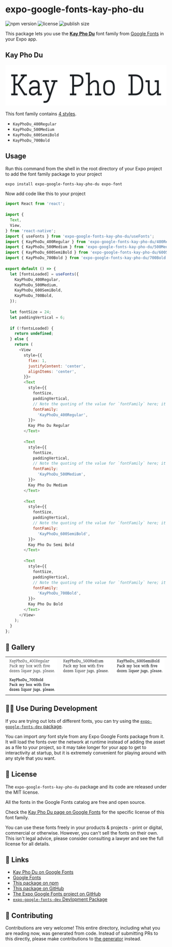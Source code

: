 # expo-google-fonts-kay-pho-du

![npm version](https://flat.badgen.net/npm/v/expo-google-fonts-kay-pho-du)
![license](https://flat.badgen.net/github/license/expo/google-fonts)
![publish size](https://flat.badgen.net/packagephobia/install/expo-google-fonts-kay-pho-du)

This package lets you use the [**Kay Pho Du**](https://fonts.google.com/specimen/Kay+Pho+Du) font family from [Google Fonts](https://fonts.google.com/) in your Expo app.

## Kay Pho Du

![Kay Pho Du](./font-family.png)

This font family contains [4 styles](#-gallery).

- `KayPhoDu_400Regular`
- `KayPhoDu_500Medium`
- `KayPhoDu_600SemiBold`
- `KayPhoDu_700Bold`

## Usage

Run this command from the shell in the root directory of your Expo project to add the font family package to your project
```sh
expo install expo-google-fonts-kay-pho-du expo-font
```

Now add code like this to your project
```js
import React from 'react';

import {
  Text,
  View,
} from 'react-native';
import { useFonts } from 'expo-google-fonts-kay-pho-du/useFonts';
import { KayPhoDu_400Regular } from 'expo-google-fonts-kay-pho-du/400Regular';
import { KayPhoDu_500Medium } from 'expo-google-fonts-kay-pho-du/500Medium';
import { KayPhoDu_600SemiBold } from 'expo-google-fonts-kay-pho-du/600SemiBold';
import { KayPhoDu_700Bold } from 'expo-google-fonts-kay-pho-du/700Bold';

export default () => {
  let [fontsLoaded] = useFonts({
    KayPhoDu_400Regular,
    KayPhoDu_500Medium,
    KayPhoDu_600SemiBold,
    KayPhoDu_700Bold,
  });

  let fontSize = 24;
  let paddingVertical = 6;

  if (!fontsLoaded) {
    return undefined;
  } else {
    return (
      <View
        style={{
          flex: 1,
          justifyContent: 'center',
          alignItems: 'center',
        }}>
        <Text
          style={{
            fontSize,
            paddingVertical,
            // Note the quoting of the value for `fontFamily` here; it expects a string!
            fontFamily:
              'KayPhoDu_400Regular',
          }}>
          Kay Pho Du Regular
        </Text>

        <Text
          style={{
            fontSize,
            paddingVertical,
            // Note the quoting of the value for `fontFamily` here; it expects a string!
            fontFamily:
              'KayPhoDu_500Medium',
          }}>
          Kay Pho Du Medium
        </Text>

        <Text
          style={{
            fontSize,
            paddingVertical,
            // Note the quoting of the value for `fontFamily` here; it expects a string!
            fontFamily:
              'KayPhoDu_600SemiBold',
          }}>
          Kay Pho Du Semi Bold
        </Text>

        <Text
          style={{
            fontSize,
            paddingVertical,
            // Note the quoting of the value for `fontFamily` here; it expects a string!
            fontFamily:
              'KayPhoDu_700Bold',
          }}>
          Kay Pho Du Bold
        </Text>
      </View>
    );
  }
};

```

## 🔡 Gallery


||||
|-|-|-|
|![KayPhoDu_400Regular](.//400Regular/KayPhoDu_400Regular.ttf.png)|![KayPhoDu_500Medium](.//500Medium/KayPhoDu_500Medium.ttf.png)|![KayPhoDu_600SemiBold](.//600SemiBold/KayPhoDu_600SemiBold.ttf.png)||
|![KayPhoDu_700Bold](.//700Bold/KayPhoDu_700Bold.ttf.png)||||


## 👩‍💻 Use During Development

If you are trying out lots of different fonts, you can try using the [`expo-google-fonts-dev` package](https://github.com/freeboub/google-fonts/tree/master/font-packages/dev#readme).

You can import *any* font style from any Expo Google Fonts package from it. It will load the fonts
over the network at runtime instead of adding the asset as a file to your project, so it may take longer
for your app to get to interactivity at startup, but it is extremely convenient
for playing around with any style that you want.

## 📖 License

The `expo-google-fonts-kay-pho-du` package and its code are released under the MIT license.

All the fonts in the Google Fonts catalog are free and open source.

Check the [Kay Pho Du page on Google Fonts](https://fonts.google.com/specimen/Kay+Pho+Du) for the specific license of this font family.

You can use these fonts freely in your products & projects - print or digital, commercial or otherwise. However, you can't sell the fonts on their own. This isn't legal advice, please consider consulting a lawyer and see the full license for all details.

## 🔗 Links

- [Kay Pho Du on Google Fonts](https://fonts.google.com/specimen/Kay+Pho+Du)
- [Google Fonts](https://fonts.google.com/)
- [This package on npm](https://www.npmjs.com/package/expo-google-fonts-kay-pho-du)
- [This package on GitHub](https://github.com/freeboub/google-fonts/tree/master/font-packages/kay-pho-du)
- [The Expo Google Fonts project on GitHub](https://github.com/freeboub/google-fonts)
- [`expo-google-fonts-dev` Devlopment Package](https://github.com/freeboub/google-fonts/tree/master/font-packages/dev)

## 🤝 Contributing

Contributions are very welcome! This entire directory, including what you are reading now, was generated from code. Instead of submitting PRs to this directly, please make contributions to [the generator](https://github.com/freeboub/google-fonts/tree/master/packages/generator) instead.
